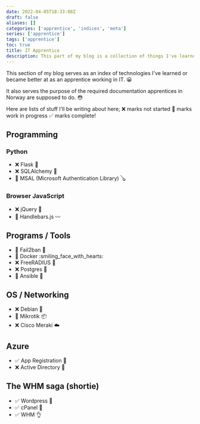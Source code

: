 ```yaml
---
date: 2022-04-05T18:33:08Z
draft: false
aliases: []
categories: ['apprentice', 'indices', 'meta']
series: ['apprentice']
tags: ['apprentice']
toc: true
title: IT Apprentice
description: This part of my blog is a collection of things I've learned as an apprentice working in IT.
---
```


This section of my blog serves as an index of technologies I've learned or became better at as an apprentice working in IT. :grinning:

It also serves the purpose of the required documentation apprentices in Norway are supposed to do. :flushed:

Here are lists of stuff I'll be writing about here;
:x: marks not started :construction: marks work in progress :white_check_mark: marks complete!

## Programming
### Python
- :x: Flask :baby_bottle:
- :x: SQLAlchemy :sake:
- :construction: MSAL (Microsoft Authentication Library) :banjo:
### Browser JavaScript
- :x: jQuery :calling:
- :construction: Handlebars.js :wavy_dash:

## Programs / Tools
- :construction: Fail2ban :hammer:
- :construction: Docker :smiling_face_with_hearts:
- :x: FreeRADIUS :crystal_ball:
- :x: Postgres :floppy_disk:
- :construction: Ansible :gun:

## OS / Networking
- :x: Debian :dolls:
- :construction: Mikrotik :package:
- :x: Cisco Meraki :cloud:

## Azure
- :white_check_mark: App Registration :rocket:
- :x: Active Directory :dizzy:

## The WHM saga (shortie)
- :white_check_mark: Wordpress :eyes:
- :white_check_mark: cPanel :shit:
- :white_check_mark: WHM :ok_hand:
